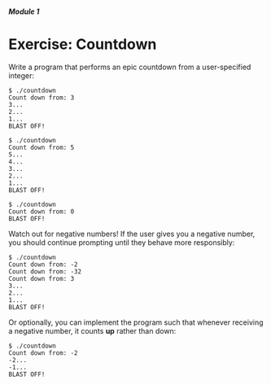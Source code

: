 ##### Module 1 

# Exercise: Countdown

Write a program that performs an epic countdown from a user-specified integer:

```
$ ./countdown
Count down from: 3
3...
2...
1...
BLAST OFF!
```

```
$ ./countdown
Count down from: 5
5...
4...
3...
2...
1...
BLAST OFF!
```

```
$ ./countdown
Count down from: 0
BLAST OFF!
```

Watch out for negative numbers! If the user gives you a negative number, you should continue prompting until they 
behave more responsibly: 
```
$ ./countdown
Count down from: -2
Count down from: -32
Count down from: 3
3...
2...
1...
BLAST OFF!
```

Or optionally, you can implement the program such that whenever receiving a negative number, it counts **up** rather than down:
```
$ ./countdown
Count down from: -2
-2...
-1...
BLAST OFF!
``` 
